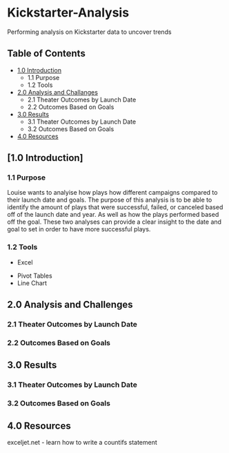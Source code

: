 # Kickstarter-Analysis
Performing analysis on Kickstarter data to uncover trends

## Table of Contents
- [1.0 Introduction](#Introduction)
  * 1.1 Purpose
  * 1.2 Tools
- [2.0 Analysis and Challanges](#Analysis-and-Challenges)
  * 2.1 Theater Outcomes by Launch Date
  * 2.2 Outcomes Based on Goals
- [3.0 Results](#Results)
  * 3.1 Theater Outcomes by Launch Date
  * 3.2 Outcomes Based on Goals
- [4.0 Resources](#Resources)

## [1.0 Introduction]

### 1.1 Purpose
Louise wants to analyise how plays how different campaigns compared to their launch date and goals.
The purpose of this analysis is to be able to identify the amount of plays that were successful, failed, or canceled based off of the launch date and year.  As well as how the plays performed based off the goal. These two analyses can provide a clear insight to the date and goal to set in order to have more successful plays. 

### 1.2 Tools
- Excel
 * Pivot Tables
 * Line Chart

## 2.0 Analysis and Challenges
### 2.1 Theater Outcomes by Launch Date

### 2.2 Outcomes Based on Goals

## 3.0 Results
### 3.1 Theater Outcomes by Launch Date

### 3.2 Outcomes Based on Goals

## 4.0 Resources
exceljet.net - learn how to write a countifs statement
